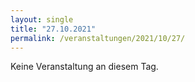 ```yaml
---
layout: single
title: "27.10.2021"
permalink: /veranstaltungen/2021/10/27/
---
```


Keine Veranstaltung an diesem Tag.
